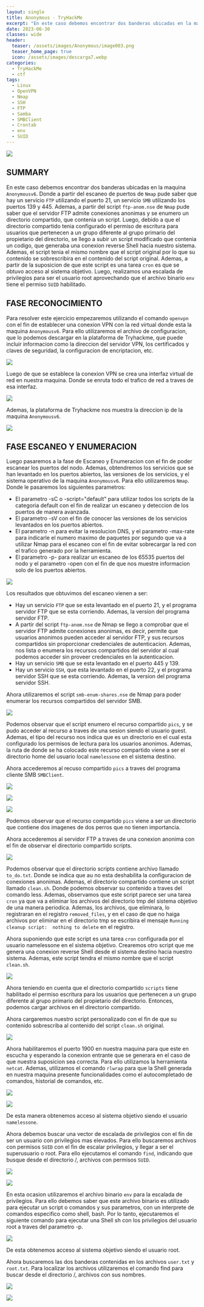 ```yaml
---
layout: single
title: Anonymous - TryHackMe
excerpt: "En este caso debemos encontrar dos banderas ubicadas en la maquina `Anonymousv6`. Donde a partir del escaneo de puertos de `Nmap` pude saber que hay un servicio `FTP` y un servicio `SMB`. Ademas, a partir del script `ftp-anom.nse` pude saber que el servidor FTP admite conexiones anonimas y se enumero un directorio compartido. Luego, debido a que el directorio compartido tenia configurado el permiso de escritura para usuarios que pertenecen a un grupo diferente al grupo primario del propietario del directorio, se llego a subir un script modificado que contenia un codigo, que generaba una conexion reverse Shell hacia nuestro sistema. Ademas, el script tenia el mismo nombre que el script original por lo que su contenido se sobrescribira en el contenido del script original. Ademas, a partir de la suposicion de que este script es una tarea `cron` es que se obtuvo acceso al sistema objetivo. Luego, realizamos una escalada de privilegios para ser el usuario root aprovechando que el archivo binario `env` tiene el permiso `SUID` habilitado."
date: 2023-06-30
classes: wide
header:
  teaser: /assets/images/Anonymous/image003.png
  teaser_home_page: true
  icon: /assets/images/descarga7.webp
categories:
  - TryHackMe
  - ctf
tags:
  - Linux  
  - OpenVPN
  - Nmap
  - SSH
  - FTP
  - Samba
  - SMBClient
  - Crontab
  - env
  - SUID
---
```


![](/assets/images/Anonymous/image001.png)

## SUMMARY

En este caso debemos encontrar dos banderas ubicadas en la maquina `Anonymousv6`. Donde a partir del escaneo de puertos de `Nmap` pude saber que hay un servicio `FTP` utilizando el puerto 21, un servicio `SMB` utilizando los puertos 139 y 445. Ademas, a partir del script `ftp-anom.nse` de `Nmap` pude saber que el servidor FTP admite conexiones anonimas y se enumero un directorio compartido, que contenia un script. Luego, debido a que el directorio compartido tenia configurado el permiso de escritura para usuarios que pertenecen a un grupo diferente al grupo primario del propietario del directorio, se llego a subir un script modificado que contenia un codigo, que generaba una conexion reverse Shell hacia nuestro sistema. Ademas, el script tenia el mismo nombre que el script original por lo que su contenido se sobrescribira en el contenido del script original. Ademas, a partir de la suposicion de que este script es una tarea `cron` es que se obtuvo acceso al sistema objetivo. Luego, realizamos una escalada de privilegios para ser el usuario root aprovechando que el archivo binario `env` tiene el permiso `SUID` habilitado.

## FASE RECONOCIMIENTO

Para resolver este ejercicio empezaremos utilizando el comando `openvpn` con el fin de establecer una conexion VPN con la red virtual donde esta la maquina `Anonymousv6`. Para ello utilizaremos el archivo de configuracion, que lo podemos descargar en la plataforma de Tryhackme, que puede incluir informacion como la direccion del servidor VPN, los certificados y claves de seguridad, la configuracion de encriptacion, etc.

![](/assets/images/Anonymous/image005.png)

Luego de que se establece la conexion VPN se crea una interfaz virtual de red en nuestra maquina. Donde se enruta todo el trafico de red a traves de esa interfaz. 

![](/assets/images/Anonymous/image007.png)

Ademas, la plataforma de Tryhackme nos muestra la direccion ip de la maquina `Anonymousv6`.

![](/assets/images/Anonymous/image009.png)
## FASE ESCANEO Y ENUMERACION
Luego pasaremos a la fase de Escaneo y Enumeracion con el fin de poder escanear los puertos del nodo. Ademas, obtendremos los servicios que se han levantado en los puertos abiertos, las versiones de los servicios, y el sistema operativo de la maquina `Anonymousv6`. Para ello utilizaremos `Nmap`. Donde le pasaremos los siguientes parametros:
- El parametro -sC o -script="default" para utilizar todos los scripts de la categoria default con el fin de realizar un escaneo y deteccion de los puertos de manera avanzada.
- El parametro -sV con el fin de conocer las versiones de los servicios levantados en los puertos abiertos.
- El parametro -n para evitar la resolucion DNS, y el parametro -max-rate para indicarle el numero maximo de paquetes por segundo que va a utilizar Nmap para el escaneo con el fin de evitar sobrecargar la red con el trafico generado por la herramienta.
- El parametro -p- para realizar un escaneo de los 65535 puertos del nodo y el parametro -open con el fin de que nos muestre informacion solo de los puertos abiertos.

![](/assets/images/Anonymous/image011.png)

Los resultados que obtuvimos del escaneo vienen a ser:
* Hay un servicio `FTP` que se esta levantado en el puerto 21, y el programa servidor FTP que se esta corriendo. Ademas, la version del programa servidor FTP.
* A partir del script `ftp-anom.nse` de Nmap se llego a comprobar que el servidor FTP admite conexiones anonimas, es decir, permite que usuarios anonimos pueden acceder al servidor FTP, y sus recursos compartidos sin proporcionar credenciales de autenticacion. Ademas, nos lista o enumera los recursos compartidos del servidor al cual podemos acceder sin proveer credenciales en la autenticacion.
* Hay un servicio `SMB` que se esta levantado en el puerto 445 y 139.
* Hay un servicio `SSH`, que esta levantado en el puerto 22, y el programa servidor SSH que se esta corriendo. Ademas, la version del programa servidor SSH.

Ahora utilizaremos el script `smb-enum-shares.nse` de Nmap para poder enumerar los recursos compartidos del servidor SMB.

![](/assets/images/Anonymous/image013.png)

Podemos observar que el script enumero el recurso compartido `pics`, y se pudo acceder al recurso a traves de una sesion siendo el usuario guest. Ademas, el tipo del recurso nos indica que es un directorio en el cual esta configurado los permisos de lectura para los usuarios anonimos. Ademas, la ruta de donde se ha colocado este recurso compartido viene a ser el directorio home del usuario local `namelessone` en el sistema destino.

Ahora accederemos al recuso compartido `pics` a traves del programa cliente SMB `SMBClient`.

![](/assets/images/Anonymous/image015.png)

![](/assets/images/Anonymous/image017.png)

![](/assets/images/Anonymous/image019.png)

Podemos observar que el recurso compartido `pics` viene a ser un directorio que contiene dos imagenes de dos perros que no tienen importancia.

Ahora accederemos al servidor FTP a traves de una conexion anonima con el fin de observar el directorio compartido scripts. 

![](/assets/images/Anonymous/image021.png)

Podemos observar que el directorio scripts contiene archivo llamado `to_do.txt`. Donde se indica que au no esta deshabilita la configuracion de conexiones anonimas. Ademas, el directorio compartido contiene un script llamado `clean.sh`. Donde podemos observar su contenido a traves del comando less. Ademas, observamos que este script parece ser una tarea `cron` ya que va a eliminar los archivos del directorio tmp del sistema objetivo de una manera periodica. Ademas, los archivos, que eliminara, lo registraran en el registro `removed_files`, y en el caso de que no haiga archivos por eliminar en el directorio tmp se escribira el mensaje `Running cleanup script:  nothing to delete` en el registro.

Ahora suponiendo que este script es una tarea `cron` configurada por el usuario namelessone en el sistema objetivo. Crearemos otro script que me genera una conexion reverse Shell desde el sistema destino hacia nuestro sistema. Ademas, este script tendra el mismo nombre que el script `clean.sh`.

![](/assets/images/Anonymous/image023.png)

Ahora teniendo en cuenta que el directorio compartido `scripts` tiene habilitado el permiso escritura para los usuarios que pertenecen a un grupo diferente al grupo primario del propietario del directorio. Entonces, podemos cargar archivos en el directorio compartido. 

Ahora cargaremos nuestro script personalizado con el fin de que su contenido sobrescriba al contenido del script `clean.sh` original.

![](/assets/images/Anonymous/image025.png)

Ahora habilitaremos el puerto 1900 en nuestra maquina para que este en escucha y esperando la conexion entrante que se generara en el caso de que nuestra suposicion sea correcta. Para ello utilizamos la herramienta `netcat`. Ademas, utilizamos el comando `rlwrap` para que la Shell generada en nuestra maquina presente funcionalidades como el autocompletado de comandos, historial de comandos, etc.

![](/assets/images/Anonymous/image027.png)

![](/assets/images/Anonymous/image029.png)

De esta manera obtenemos acceso al sistema objetivo siendo el usuario `namelessone`. 

Ahora debemos buscar una vector de escalada de privilegios con el fin de ser un usuario con privilegios mas elevados. Para ello buscaremos archivos con permisos `SUID` con el fin de escalar privilegios, y llegar a ser el superusuario o root. Para ello ejecutamos el comando `find`, indicando que busque desde el directorio /, archivos con permisos `SUID`.

![](/assets/images/Anonymous/image031.png)

![](/assets/images/Anonymous/image035.png)

En esta ocasion utilizaremos el archivo binario `env` para la escalada de privilegios. Para ello debemos saber que este archivo binario es utilizado para ejecutar un script o comandos y sus parametros, con un interprete de comandos especifico como shell, bash. Por lo tanto, ejecutaremos el siguiente comando para ejecutar una Shell sh con los privilegios del usuario root a traves del parametro -p.

![](/assets/images/Anonymous/image037.png)

De esta obtenemos acceso al sistema objetivo siendo el usuario root.
 
Ahora buscaremos las dos banderas contenidas en los archivos `user.txt` y `root.txt`. Para localizar los archivos utilizaremos el comando find para buscar desde el directorio /, archivos 
con sus nombres.

![](/assets/images/Anonymous/image039.png)

![](/assets/images/Anonymous/image041.png)





 















 
 
 
 
 
 
 
 
 
 
 
 
 
 
 
 
 
 
 
 
 

 
 

 
 
 
 
 
 
 
 
 
 
 
 
 
 
 
 
 



































